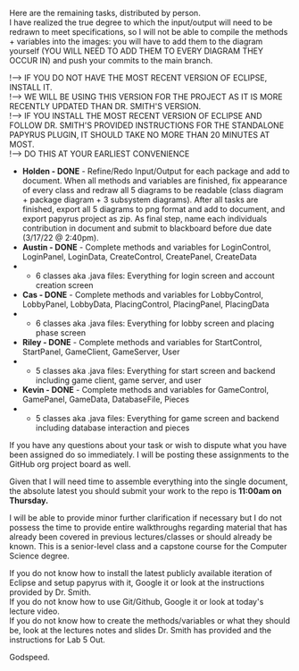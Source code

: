 Here are the remaining tasks, distributed by person. <br>I have realized the true degree to which the input/output will need to be redrawn to meet specifications, so I will not be able to compile the methods + variables into the images: you will have to add them to the diagram yourself (YOU WILL NEED TO ADD THEM TO EVERY DIAGRAM THEY OCCUR IN) and push your commits to the main branch.

!--> IF YOU DO NOT HAVE THE MOST RECENT VERSION OF ECLIPSE, INSTALL IT. <br>!--> WE WILL BE USING THIS VERSION FOR THE PROJECT AS IT IS MORE RECENTLY UPDATED THAN DR. SMITH'S VERSION. <br>!--> IF YOU INSTALL THE MOST RECENT VERSION OF ECLIPSE AND FOLLOW DR. SMITH'S PROVIDED INSTRUCTIONS FOR THE STANDALONE PAPYRUS PLUGIN, IT SHOULD TAKE NO MORE THAN 20 MINUTES AT MOST. <br>!--> DO THIS AT YOUR EARLIEST CONVENIENCE

* **Holden - DONE** - Refine/Redo Input/Output for each package and add to document. When all methods and variables are finished, fix appearance of every class and redraw all 5 diagrams to be readable (class diagram + package diagram + 3 subsystem diagrams). After all tasks are finished, export all 5 diagrams to png format and add to document, and export papyrus project as zip. As final step, name each individuals contribution in document and submit to blackboard before due date (3/17/22 @ 2:40pm).
* **Austin - DONE** - Complete methods and variables for LoginControl, LoginPanel, LoginData, CreateControl, CreatePanel, CreateData     
* - 6 classes aka .java files: Everything for login screen and account creation screen
* **Cas - DONE**    - Complete methods and variables for LobbyControl, LobbyPanel, LobbyData, PlacingControl, PlacingPanel, PlacingData 
* - 6 classes aka .java files: Everything for lobby screen and placing phase screen
* **Riley - DONE**  - Complete methods and variables for StartControl, StartPanel, GameClient, GameServer, User                        
* - 5 classes aka .java files: Everything for start screen and backend including game client, game server, and user
* **Kevin - DONE**  - Complete methods and variables for GameControl, GamePanel, GameData, DatabaseFile, Pieces                         
* - 5 classes aka .java files: Everything for game screen and backend including database interaction and pieces

If you have any questions about your task or wish to dispute what you have been assigned do so immediately. I will be posting these assignments to the GitHub org project board as well.

Given that I will need time to assemble everything into the single document, the absolute latest you should submit your work to the repo is **11:00am on Thursday.**

I will be able to provide minor further clarification if necessary but I do not possess the time to provide entire walkthroughs regarding material that has already been covered in previous lectures/classes or should already be known. This is a senior-level class and a capstone course for the Computer Science degree.

If you do not know how to install the latest publicly available iteration of Eclipse and setup papyrus with it, Google it or look at the instructions provided by Dr. Smith.
<br>If you do not know how to use Git/Github, Google it or look at today's lecture video.
<br>If you do not know how to create the methods/variables or what they should be, look at the lectures notes and slides Dr. Smith has provided and the instructions for Lab 5 Out.

Godspeed.
